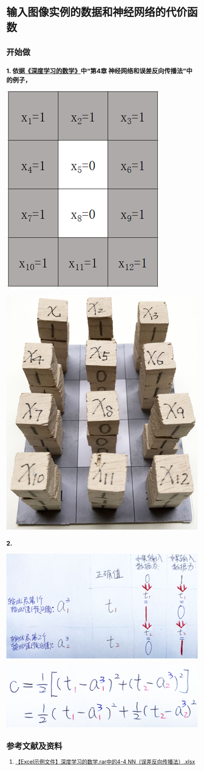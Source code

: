 # 输入图像实例的数据和神经网络的代价函数

## 开始做

### 1. 依据[《深度学习的数学》](https://www.ituring.com.cn/book/2593)中“第4章 神经网络和误差反向传播法”中的例子，

![](/images/体验神经网络中的数学原理/输入图像实例的数据和神经网络的代价函数/1a1.png)

![](/images/体验神经网络中的数学原理/输入图像实例的数据和神经网络的代价函数/1a2.jpg)


### 2.

![](/images/体验神经网络中的数学原理/输入图像实例的数据和神经网络的代价函数/2a1.jpg)

![](/images/体验神经网络中的数学原理/输入图像实例的数据和神经网络的代价函数/2a2.jpg)

## 参考文献及资料

1. [【Excel示例文件】深度学习的数学.rar中的4-4 NN（误差反向传播法）.xlsx](http://www.ituring.com.cn/book/2593)